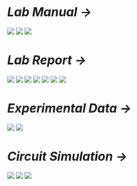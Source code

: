 # *Lab Manual →*

<img src="PNGs/LAB_02 - KCL, Current Divider Rule with Parallel and Ladder Circuit-1.png">
<img src="PNGs/LAB_02 - KCL, Current Divider Rule with Parallel and Ladder Circuit-2.png">
<img src="PNGs/LAB_02 - KCL, Current Divider Rule with Parallel and Ladder Circuit-3.png">

# *Lab Report →*

<img src="PNGs/LAB_Report_02 - KCL, Current Divider Rule with Parallel and Ladder Circuit-1.png">
<img src="PNGs/LAB_Report_02 - KCL, Current Divider Rule with Parallel and Ladder Circuit-2.png">
<img src="PNGs/LAB_Report_02 - KCL, Current Divider Rule with Parallel and Ladder Circuit-3.png">
<img src="PNGs/LAB_Report_02 - KCL, Current Divider Rule with Parallel and Ladder Circuit-4.png">
<img src="PNGs/LAB_Report_02 - KCL, Current Divider Rule with Parallel and Ladder Circuit-5.png">
<img src="PNGs/LAB_Report_02 - KCL, Current Divider Rule with Parallel and Ladder Circuit-6.png">
<img src="PNGs/LAB_Report_02 - KCL, Current Divider Rule with Parallel and Ladder Circuit-7.png">

# *Experimental Data →*

<img src="PNGs/LAB_Report_02 - KCL, Current Divider Rule with Parallel and Ladder Circuit-8.png">
<img src="PNGs/LAB_Report_02 - KCL, Current Divider Rule with Parallel and Ladder Circuit-9.png">

# *Circuit Simulation →*

<img src="PNGs/LAB_Simulation_02_Part_I.png">
<img src="PNGs/LAB_Simulation_02_Part_II.png">
<img src="PNGs/LAB_Simulation_02_Part_III.png">
